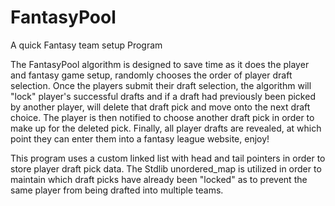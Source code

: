 # FantasyPool
A quick Fantasy team setup Program

The FantasyPool algorithm is designed to save time as it does the player and fantasy game setup, randomly chooses the 
order of player draft selection. Once the players submit their draft selection, the algorithm will "lock" player's 
successful drafts and if a draft had previously been picked by another player, will delete that draft pick and move onto the 
next draft choice. The player is then notified to choose another draft pick in order to make up for the deleted pick. 
Finally, all player drafts are revealed, at which point they can enter them into a fantasy league website, enjoy!

This program uses a custom linked list with head and tail pointers in order to store player draft pick data.
The Stdlib unordered_map is utilized in order to maintain which draft picks have already been "locked" as to prevent the same
player from being drafted into multiple teams. 
